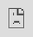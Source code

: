 ```yaml
---
title: Threading and async Hyperlambda programming
description: This article shows you how Magic and Hyperlambda simplifies everything related to multi threading, making everything extremely scalable out of the box, while eliminating complexity from your own code.
---
```


# Threading and async Hyperlambda programming

In this tutorial we will cover the following parts of Magic and Hyperlambda.

* Creating multiple threads using Hyperlambda
* Synchronizing access to shared resources
* Waiting for multiple threads to finish
* Basic async theory and why it scales better than synchronised programming

Although Hyperlambda is a super high level programming language, it's got very good support for threading,
and due to that it's _implicitly async in nature_, it's also extremely scalable. In this micro tutorial,
we will walk you through some of the concepts related to threading, and explain how threading is simplified
in Hyperlambda, eliminating an entire axiom of problems related to multithreaded programming. If you prefer
to watch YouTube videos of me demonstrating things, feel free to watch the following video.

<div class="video">
<iframe width="560" height="315" style="position:absolute; top:0; left:0; width:100%; height:100%;" src="https://www.youtube.com/embed/36SYdJN_HIc" frameborder="0" allow="accelerometer; autoplay; encrypted-media; gyroscope; picture-in-picture" allowfullscreen></iframe>
</div>

## Slots related to threading

The following slots are the most common slots that are related to threading in Hyperlambda.

* __[fork]__ - Creates a new thread, which by default will be a _"fire and forget"_ thread.
* __[join]__ - Joins multiple threads, effectively waiting for all _"children"_ threads to finish before continuing execution.
* __[semaphore]__ - Synchronizes access to some piece of lambda such that only one thread can enter at the same time.
* __[sleep]__ - Suspends the active thread for x number of milliseconds.

The most important slot of course is the one that creates a new thread and executes it. Consider the following Hyperlambda.

```
fork
   http.get:"https://servergardens.com"
fork
   http.get:"https://gaiasoul.com"
fork
   http.get:"https://dzone.com"
```

The above code creates 3 _"fire and forget"_ threads, that retrieves the documents found
at their specified URLs, and returns without waiting for the threads to finish. Notice that if you execute
the above code in the Hyperlambda _"Eval"_ menu item, it returns instantly, and you will _not_ see the resulting
HTML documents found at the specified URLs in your output. This is because by simply invoking **[fork]**
the way we do above, we are creating _"fire and forget"_ threads where we don't care about the result of our threads,
before continuing execution to the next line of code.
Sometimes you would rather want to create multiple threads executing in parallel, where you want the result
of the invocation of _all_ of the threads before continuing execution. This can be accomplished with the **[join]**
slot, that will wait for _all_ direct children **[fork]** invocations before continuing execution. Consider the
following Hyperlambda.

```
join
   fork
      http.get:"https://servergardens.com"
   fork
      http.get:"https://gaiasoul.com"
   fork
      http.get:"https://dzone.com"
```

If you execute the above Hyperlambda in the _"Eval"_ menu item, you will see that first of all it takes a lot of
more time, probably some 1 second or maybe even more. This is because the Hyperlambda will _wait_ for all 3 threads
to finish before moving onwards. However, if you measure its time, and you execute each of the above HTTP GET
invocations synchronously, you'll probably realise it's 3 times as slow. This is because the above snippet executes
all 3 GET invocations in parallel. Below is the slower version for comparisons.

```
http.get:"https://servergardens.com"
http.get:"https://gaiasoul.com"
http.get:"https://dzone.com"
```

Hence, with the first example above, we can do multiple long lasting jobs in _parallel_, on 3 separate threads,
speeding up our application. Since our code doesn't need to execute 3 HTTP GET invocations consecutively,
but can execute all of these in parallel on different threads, our app becomes much faster. Hence,
the **[join]**/**[fork]** version would probably on average be almost 3 times as fast as the last version.
This is typically quite useful when we're waiting for IO data, such as waiting for HTTP invocations, reading
or writing to the file system, or executing SQL towards our database. Notice, multithreading does _not_
make CPU intensive tasks faster for the record, quite the contrary in fact, since it requires context switching at
the CPU level, and often multiple synchronization objects further reducing your execution speed. _Do not_ abuse
multithreading.

## Hyperlambda and async

A problem that is fairly commonly experienced with multithreading is _"thread pool exhaustion"_. This occurs
when your operating system is asked to create more threads then it has resources to create at the same time.
What Hyperlambda will do though, is to release your threads as it is waiting for IO data.
This _significantly_ increases your application's scalability and increases the amount of simultaneous users it
can handle before your web server, and/or operating system, literally crashes because of _"thread pool starvation"_.
This is referred to as _"async programming"_, and is a core feature in any modern framework, and/or programming
language, allowing your code to scale much better and handle many more requests simultaneously.

What this implies for Hyperlambda specifically, is that after all 3 threads above are created, and we're
waiting for IO traffic from our URLs, there are actually _zero_ threads being consumed by our application,
since all 3 threads are suspended, released back to the thread pool, and only when the network driver
has data to the specific **[http.get]** invocation, the thread is _"re-animated"_, brought back to life,
given a thread to continue execution, and continues its execution.

From a scalability perspective, this results in that an async application is typically several orders of
magnitudes better at scaling than a synchronous application. However, since async programming is extremely
complex, a lot of things can go wrong as you try to implement it in your own code. Hyperlambda
is _async by default_, and there is no _"special syntax"_ required to understand these parts of it.
This makes async programming much easier to implement with Hyperlambda compared to other more low level
programming languages.

## Synchronizing access to lambda objects

Sometimes you need synchronized access to some shared resource. This can for instance be a file or some
other resource, that is shared amongst multiple threads. For such scenarios you've got the **[semaphore]**
slot. The semaphore slot takes one argument, in addition to a lambda object, ensuring that only _one_
thread given the same semaphore name is able to execute its lambda object at the same time. To understand this
concept, realise this is often referred to as _"toilet threading mode"_, since typically only _one_
person is allowed into the same toilet at the same time. A semaphore is kind of like the _"lock"_
on the toilet door, ensuring only one person is getting access. Consider the following Hyperlambda.

```
join
   fork
      semaphore:foo
         http.get:"https://servergardens.com"
   fork
      semaphore:foo
         http.get:"https://gaiasoul.com"
   fork
      semaphore:foo
         http.get:"https://dzone.com"
```

If you measure the above Hyperlambda's execution speed, you will see that it's at least as slow as the synchronous
version, possibly even slower, due to the threading overhead. This is because our **[semaphore]** invocations
basically ensures that only _one_ HTTP GET invocation is able to execute at the same time. The
first thread to execute the semaphore slot, becomes the first thread allowed to execute its HTTP GET invocation,
while the other 2 threads needs to wait for the first thread to finish before they're allowed access to their
lambda object.
The above example is not a very good example of using semaphores, since none of the above threads actually _need_ a
semaphor, but simply provided to allow you to measure the differences in execution speed for the lambda object as
a whole. A better example can be found below.

```
io.file.save:/foo.md
   .:Initial data
join
   fork
      semaphore:foo
         io.file.load:/foo.md
         strings.concat
            get-value:x:@io.file.load
            .:"\r\nThread 1"
         io.file.save:/foo.md
            get-value:x:@strings.concat
   fork
      semaphore:foo
         io.file.load:/foo.md
         strings.concat
            get-value:x:@io.file.load
            .:"\r\nThread 2"
         io.file.save:/foo.md
            get-value:x:@strings.concat
   fork
      semaphore:foo
         io.file.load:/foo.md
         strings.concat
            get-value:x:@io.file.load
            .:"\r\nThread 3"
         io.file.save:/foo.md
            get-value:x:@strings.concat
io.file.load:/foo.md
```

The above Hyperlambda is more relevant, since multiple threads are accessing the same shared resource
simultaneously, being our _"foo.md"_ file of course. By using a **[semaphore]** above, we ensure
that only one thread is allowed to read and write to the file at the same time. Without the
above **[semaphore]** invocations, we'd run the risk of multiple threads writing to the
file simultaneously, resulting in what is commonly referred to as a _"race condition"_.
Read more about Hyperlambda's threading capabilities [here](/documentation/magic.lambda/).

* Continue with [Interceptors and Exception handlers](/tutorials/super-dry/)
